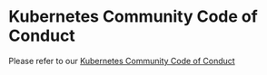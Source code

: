 # Kubernetes Community Code of Conduct

Please refer to our [Kubernetes Community Code of Conduct](https://git.k8s.io/community/code-of-conduct.md)
